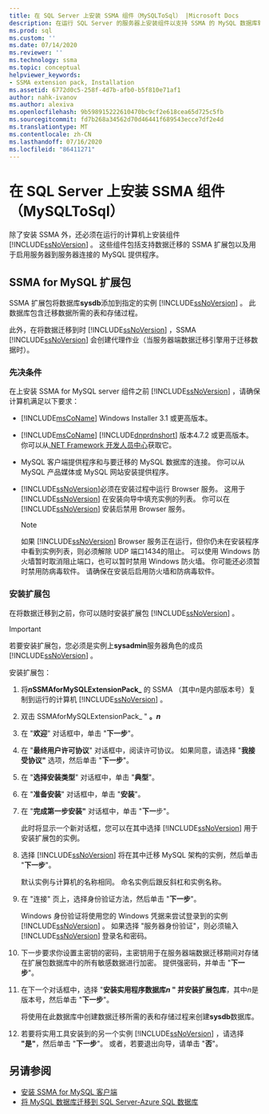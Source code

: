 ```yaml
---
title: 在 SQL Server 上安装 SSMA 组件（MySQLToSql） |Microsoft Docs
description: 在运行 SQL Server 的服务器上安装组件以支持 SSMA 的 MySQL 数据库转换，包括 SSMA 扩展包和 MySQL 提供程序。
ms.prod: sql
ms.custom: ''
ms.date: 07/14/2020
ms.reviewer: ''
ms.technology: ssma
ms.topic: conceptual
helpviewer_keywords:
- SSMA extension pack, Installation
ms.assetid: 6772d0c5-258f-4d7b-afb0-b5f810e71af1
author: nahk-ivanov
ms.author: alexiva
ms.openlocfilehash: 9b598915222610470bc9cf2e618cea65d725c5fb
ms.sourcegitcommit: fd7b268a34562d70d46441f689543ecce7df2e4d
ms.translationtype: MT
ms.contentlocale: zh-CN
ms.lasthandoff: 07/16/2020
ms.locfileid: "86411271"
---
```

# <a name="installing-ssma-components-on-sql-server-mysqltosql"></a>在 SQL Server 上安装 SSMA 组件（MySQLToSql）

除了安装 SSMA 外，还必须在运行的计算机上安装组件 [!INCLUDE[ssNoVersion](../../includes/ssnoversion-md.md)] 。 这些组件包括支持数据迁移的 SSMA 扩展包以及用于启用服务器到服务器连接的 MySQL 提供程序。

## <a name="ssma-for-mysql-extension-pack"></a>SSMA for MySQL 扩展包

SSMA 扩展包将数据库**sysdb**添加到指定的实例 [!INCLUDE[ssNoVersion](../../includes/ssnoversion-md.md)] 。 此数据库包含迁移数据所需的表和存储过程。

此外，在将数据迁移到时 [!INCLUDE[ssNoVersion](../../includes/ssnoversion-md.md)] ，SSMA [!INCLUDE[ssNoVersion](../../includes/ssnoversion-md.md)] 会创建代理作业（当服务器端数据迁移引擎用于迁移数据时）。

### <a name="prerequisites"></a>先决条件

在上安装 SSMA for MySQL server 组件之前 [!INCLUDE[ssNoVersion](../../includes/ssnoversion-md.md)] ，请确保计算机满足以下要求：

- [!INCLUDE[msCoName](../../includes/msconame_md.md)] Windows Installer 3.1 或更高版本。
- [!INCLUDE[msCoName](../../includes/msconame_md.md)] [!INCLUDE[dnprdnshort](../../includes/dnprdnshort_md.md)] 版本4.7.2 或更高版本。 你可以从[.NET Framework 开发人员中心](https://go.microsoft.com/fwlink/?LinkId=48882)获取它。
- MySQL 客户端提供程序和与要迁移的 MySQL 数据库的连接。 你可以从 MySQL 产品媒体或 MySQL 网站安装提供程序。
- [!INCLUDE[ssNoVersion](../../includes/ssnoversion-md.md)]必须在安装过程中运行 Browser 服务。 这用于 [!INCLUDE[ssNoVersion](../../includes/ssnoversion-md.md)] 在安装向导中填充实例的列表。 你可以在 [!INCLUDE[ssNoVersion](../../includes/ssnoversion-md.md)] 安装后禁用 Browser 服务。  

  > [!NOTE]
  > 如果 [!INCLUDE[ssNoVersion](../../includes/ssnoversion-md.md)] Browser 服务正在运行，但你仍未在安装程序中看到实例列表，则必须解除 UDP 端口1434的阻止。 可以使用 Windows 防火墙暂时取消阻止端口，也可以暂时禁用 Windows 防火墙。 你可能还必须暂时禁用防病毒软件。 请确保在安装后启用防火墙和防病毒软件。

### <a name="installing-the-extension-pack"></a>安装扩展包

在将数据迁移到之前，你可以随时安装扩展包 [!INCLUDE[ssNoVersion](../../includes/ssnoversion-md.md)] 。

> [!IMPORTANT]
> 若要安装扩展包，您必须是实例上**sysadmin**服务器角色的成员 [!INCLUDE[ssNoVersion](../../includes/ssnoversion-md.md)] 。

安装扩展包：

1. 将***n*SSMAforMySQLExtensionPack_** 的 SSMA （其中*n*是内部版本号）复制到运行的计算机 [!INCLUDE[ssNoVersion](../../includes/ssnoversion-md.md)] 。
2. 双击 SSMAforMySQLExtensionPack_ " **。*n***
3. 在 "**欢迎**" 对话框中，单击 "**下一步**"。
4. 在 "**最终用户许可协议**" 对话框中，阅读许可协议。 如果同意，请选择 "**我接受协议"** 选项，然后单击 "**下一步**"。
5. 在 "**选择安装类型**" 对话框中，单击 "**典型**"。
6. 在 "**准备安装**" 对话框中，单击 "**安装**"。
7. 在 "**完成第一步安装"** 对话框中，单击 "**下一**步"。

   此时将显示一个新对话框，您可以在其中选择 [!INCLUDE[ssNoVersion](../../includes/ssnoversion-md.md)] 用于安装扩展包的实例。
  
8. 选择 [!INCLUDE[ssNoVersion](../../includes/ssnoversion-md.md)] 将在其中迁移 MySQL 架构的实例，然后单击 "**下一步**"。
  
   默认实例与计算机的名称相同。 命名实例后跟反斜杠和实例名称。

9. 在 "连接" 页上，选择身份验证方法，然后单击 "**下一步**"。
  
    Windows 身份验证将使用您的 Windows 凭据来尝试登录到的实例 [!INCLUDE[ssNoVersion](../../includes/ssnoversion-md.md)] 。 如果选择 "服务器身份验证"，则必须输入 [!INCLUDE[ssNoVersion](../../includes/ssnoversion-md.md)] 登录名和密码。

10. 下一步要求你设置主密钥的密码，主密钥用于在服务器端数据迁移期间对存储在扩展包数据库中的所有敏感数据进行加密。 提供强密码，并单击 "**下一步**"。

11. 在下一个对话框中，选择 "**安装实用程序数据库*n* " 并安装扩展包库**，其中*n*是版本号，然后单击 "**下一步**"。

    将使用在此数据库中创建数据迁移所需的表和存储过程来创建**sysdb**数据库。

12. 若要将实用工具安装到的另一个实例 [!INCLUDE[ssNoVersion](../../includes/ssnoversion-md.md)] ，请选择 **"是"**，然后单击 "**下一步**"。 或者，若要退出向导，请单击 "**否**"。

## <a name="see-also"></a>另请参阅

- [安装 SSMA for MySQL 客户端](../../ssma/mysql/installing-ssma-for-mysql-client-mysqltosql.md)
- [将 MySQL 数据库迁移到 SQL Server-Azure SQL 数据库](../../ssma/mysql/migrating-mysql-databases-to-sql-server-azure-sql-db-mysqltosql.md)
